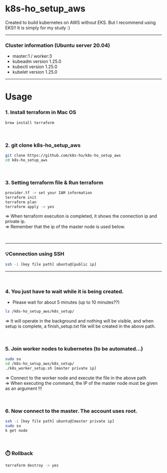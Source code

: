 # k8s-ho_setup_aws
Created to build kubernetes on AWS without EKS. But I recommend using EKS!! It is simply for my study :)

---
### Cluster information (Ubuntu server 20.04)
- master:1 / worker:3
- kubeadm version 1.25.0 
- kubectl version 1.25.0
- kubelet version 1.25.0

---
# Usage 

### 1. Install terraform in Mac OS
```bash
brew install terraform
```
      
<br/>      
       
### 2. git clone k8s-ho_setup_aws
```bash
git clone https://github.com/k8s-ho/k8s-ho_setup_aws
cd k8s-ho_setup_aws
```
  
<br/>      

  
### 3. Setting terraform file & Run terraform
```bash
provider.tf -> set your IAM information
terraform init
terraform plan
terraform apply -> yes
```
=> When terraform execution is completed, it shows the connection ip and private ip.   
=> Remember that the ip of the master node is used below.
  
<br/>
  
---
### 💡Connection using SSH
```bash
ssh -i [key file path] ubuntu@[public ip]
```
---
  
<br/>      
  
### 4. You just have to wait while it is being created.  
- Please wait for about 5 minutes (up to 10 minutes??)
```bash
ls /k8s-ho_setup_aws/k8s_setup/
```
=> It will operate in the background and nothing will be visible, and when setup is complete, a finish_setup.txt file will be created in the above path.
  
<br/>      
  
### 5. Join worker nodes to kubernetes (to be automated...)
```bash
sudo su
cd /k8s-ho_setup_aws/k8s_setup/
./k8s_worker_setup.sh [master private ip]
``` 
=> Connect to the worker node and execute the file in the above path     
=> When executing the command, the IP of the master node must be given as an argument !!!
  
<br/>        


### 6. Now connect to the master. The account uses root.
```bash
ssh -i [key file path] ubuntu@[master private ip]
sudo su
k get node
```   

<br/>        
  
### ⏱️ Rollback
```bash
terraform destroy -> yes
```
